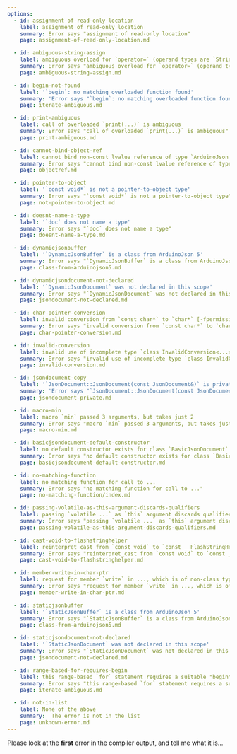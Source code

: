 ```yaml
---
options:
  - id: assignment-of-read-only-location
    label: assignment of read-only location
    summary: Error says "assignment of read-only location"
    page: assignment-of-read-only-location.md

  - id: ambiguous-string-assign
    label: ambiguous overload for `operator=` (operand types are `String` and ...)
    summary: Error says "ambiguous overload for `operator=` (operand types are `String` and ...)"
    page: ambiguous-string-assign.md

  - id: begin-not-found
    label: '`begin`: no matching overloaded function found'
    summary: 'Error says "`begin`: no matching overloaded function found"'
    page: iterate-ambiguous.md

  - id: print-ambiguous
    label: call of overloaded `print(...)` is ambiguous
    summary: Error says "call of overloaded `print(...)` is ambiguous"
    page: print-ambiguous.md

  - id: cannot-bind-object-ref
    label: cannot bind non-const lvalue reference of type `ArduinoJson::JsonObject&` ...
    summary: Error says "cannot bind non-const lvalue reference of type `ArduinoJson::JsonObject&` ..."
    page: objectref.md

  - id: pointer-to-object
    label: '`const void*` is not a pointer-to-object type'
    summary: Error says "`const void*` is not a pointer-to-object type"
    page: not-pointer-to-object.md

  - id: doesnt-name-a-type
    label: '`doc` does not name a type'
    summary: Error says "`doc` does not name a type"
    page: doesnt-name-a-type.md

  - id: dynamicjsonbuffer
    label: '`DynamicJsonBuffer` is a class from ArduinoJson 5'
    summary: Error says "`DynamicJsonBuffer` is a class from ArduinoJson 5"
    page: class-from-arduinojson5.md

  - id: dynamicjsondocument-not-declared
    label: '`DynamicJsonDocument` was not declared in this scope'
    summary: Error says "`DynamicJsonDocument` was not declared in this scope"
    page: jsondocument-not-declared.md

  - id: char-pointer-conversion
    label: invalid conversion from `const char*` to `char*` [-fpermissive]
    summary: Error says "invalid conversion from `const char*` to `char*` [-fpermissive]"
    page: char-pointer-conversion.md

  - id: invalid-conversion
    label: invalid use of incomplete type `class InvalidConversion<...>`
    summary: Error says "invalid use of incomplete type `class InvalidConversion<...>`"
    page: invalid-conversion.md

  - id: jsondocument-copy
    label: '`JsonDocument::JsonDocument(const JsonDocument&)` is private'
    summary: 'Error says "`JsonDocument::JsonDocument(const JsonDocument&)` is private"'
    page: jsondocument-private.md

  - id: macro-min
    label: macro `min` passed 3 arguments, but takes just 2
    summary: Error says "macro `min` passed 3 arguments, but takes just 2"
    page: macro-min.md

  - id: basicjsondocument-default-constructor
    label: no default constructor exists for class `BasicJsonDocument`
    summary: Error says "no default constructor exists for class `BasicJsonDocument`"
    page: basicjsondocument-default-constructor.md

  - id: no-matching-function
    label: no matching function for call to ...
    summary: Error says "no matching function for call to ..."
    page: no-matching-function/index.md

  - id: passing-volatile-as-this-argument-discards-qualifiers
    label: passing `volatile ...` as `this` argument discards qualifiers [-fpermissive]
    summary: Error says "passing `volatile ...` as `this` argument discards qualifiers [-fpermissive]"
    page: passing-volatile-as-this-argument-discards-qualifiers.md

  - id: cast-void-to-flashstringhelper
    label: reinterpret_cast from `const void` to `const __FlashStringHelper *` is not allowed
    summary: Error says "reinterpret_cast from `const void` to `const __FlashStringHelper *` is not allowed"
    page: cast-void-to-flashstringhelper.md

  - id: member-write-in-char-ptr
    label: request for member `write` in ..., which is of non-class type `char*`
    summary: Error says "request for member `write` in ..., which is of non-class type `char*`"
    page: member-write-in-char-ptr.md

  - id: staticjsonbuffer
    label: '`StaticJsonBuffer` is a class from ArduinoJson 5'
    summary: Error says "`StaticJsonBuffer` is a class from ArduinoJson 5"
    page: class-from-arduinojson5.md

  - id: staticjsondocument-not-declared
    label: '`StaticJsonDocument` was not declared in this scope'
    summary: Error says "`StaticJsonDocument` was not declared in this scope"
    page: jsondocument-not-declared.md

  - id: range-based-for-requires-begin
    label: this range-based `for` statement requires a suitable "begin" function and none was found
    summary: Error says "this range-based `for` statement requires a suitable "begin" function and none was found"
    page: iterate-ambiguous.md

  - id: not-in-list
    label: None of the above
    summary:  The error is not in the list
    page: unknown-error.md
---
```


Please look at the **first** error in the compiler output, and tell me what it is...